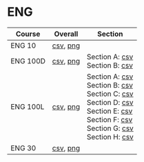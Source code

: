 # ENG

| Course | Overall | Section |
| ------ | ------- | ------- |
| ENG 10 | [csv](https://github.com/UCSD-Historical-Enrollment-Data/2025Spring/blob/main/overall/ENG%2010.csv), [png](https://raw.githubusercontent.com/UCSD-Historical-Enrollment-Data/2025Spring/main/plot_overall/ENG%2010.png) |  |
| ENG 100D | [csv](https://github.com/UCSD-Historical-Enrollment-Data/2025Spring/blob/main/overall/ENG%20100D.csv), [png](https://raw.githubusercontent.com/UCSD-Historical-Enrollment-Data/2025Spring/main/plot_overall/ENG%20100D.png) | Section A: [csv](https://github.com/UCSD-Historical-Enrollment-Data/2025Spring/blob/main/section/ENG%20100D_A.csv)<br>Section B: [csv](https://github.com/UCSD-Historical-Enrollment-Data/2025Spring/blob/main/section/ENG%20100D_B.csv) |
| ENG 100L | [csv](https://github.com/UCSD-Historical-Enrollment-Data/2025Spring/blob/main/overall/ENG%20100L.csv), [png](https://raw.githubusercontent.com/UCSD-Historical-Enrollment-Data/2025Spring/main/plot_overall/ENG%20100L.png) | Section A: [csv](https://github.com/UCSD-Historical-Enrollment-Data/2025Spring/blob/main/section/ENG%20100L_A.csv)<br>Section B: [csv](https://github.com/UCSD-Historical-Enrollment-Data/2025Spring/blob/main/section/ENG%20100L_B.csv)<br>Section C: [csv](https://github.com/UCSD-Historical-Enrollment-Data/2025Spring/blob/main/section/ENG%20100L_C.csv)<br>Section D: [csv](https://github.com/UCSD-Historical-Enrollment-Data/2025Spring/blob/main/section/ENG%20100L_D.csv)<br>Section E: [csv](https://github.com/UCSD-Historical-Enrollment-Data/2025Spring/blob/main/section/ENG%20100L_E.csv)<br>Section F: [csv](https://github.com/UCSD-Historical-Enrollment-Data/2025Spring/blob/main/section/ENG%20100L_F.csv)<br>Section G: [csv](https://github.com/UCSD-Historical-Enrollment-Data/2025Spring/blob/main/section/ENG%20100L_G.csv)<br>Section H: [csv](https://github.com/UCSD-Historical-Enrollment-Data/2025Spring/blob/main/section/ENG%20100L_H.csv) |
| ENG 30 | [csv](https://github.com/UCSD-Historical-Enrollment-Data/2025Spring/blob/main/overall/ENG%2030.csv), [png](https://raw.githubusercontent.com/UCSD-Historical-Enrollment-Data/2025Spring/main/plot_overall/ENG%2030.png) |  |
